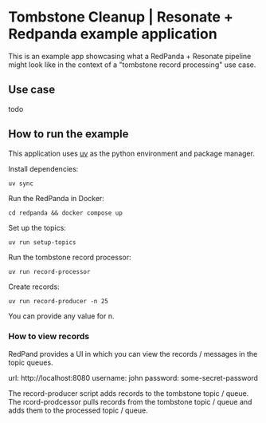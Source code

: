 # Tombstone Cleanup | Resonate + Redpanda example application

This is an example app showcasing what a RedPanda + Resonate pipeline might look like in the context of a "tombstone record processing" use case.

## Use case

todo

## How to run the example

This application uses [uv]() as the python environment and package manager.

Install dependencies:

```shell
uv sync
```

Run the RedPanda in Docker:

```shell
cd redpanda && docker compose up
```

Set up the topics:

```shell
uv run setup-topics
```

Run the tombstone record processor:

```
uv run record-processor
```

Create records:

```shell
uv run record-producer -n 25
```

You can provide any value for n.

### How to view records

RedPand provides a UI in which you can view the records / messages in the topic queues.

url: http://localhost:8080
username: john
password: some-secret-password

The record-producer script adds records to the tombstone topic / queue.
The rcord-prodcessor pulls records from the tombstone topic / queue and adds them to the processed topic / queue.
